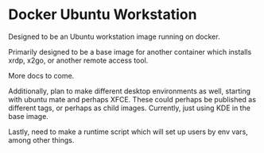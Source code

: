 # Docker Ubuntu Workstation 

Designed to be an Ubuntu workstation image running on docker.

Primarily designed to be a base image for another container which installs xrdp, 
x2go, or another remote access tool.

More docs to come.

Additionally, plan to make different desktop environments as well, starting with ubuntu mate 
and perhaps XFCE. These could perhaps be published as different tags, or perhaps as child images.
Currently, just using KDE in the base image.


Lastly, need to make a runtime script which will set up users by env vars, among other things.
